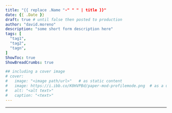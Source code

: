 ```yaml
---
title: "{{ replace .Name "-" " " | title }}"
date: {{ .Date }}
draft: true # until false then posted to production
author: "david.moreno"
description: "some short form description here"
tags: [
  "tag1",
  "tag2",
  "tagn",
]
ShowToc: true
ShowBreadCrumbs: true

## including a cover image
# cover:
#   image: "<image path/url>"   # as static content
#   image: https://i.ibb.co/K0HVPBd/paper-mod-profilemode.png  # as a url
#   alt: "<alt text>"
#   caption: "<text>"
---
```


---
